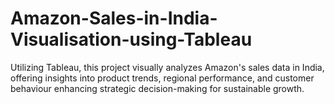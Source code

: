 # Amazon-Sales-in-India-Visualisation-using-Tableau
Utilizing Tableau, this project visually analyzes Amazon's sales data in India, offering insights into product trends, regional performance, and customer behaviour enhancing strategic decision-making for sustainable growth.
